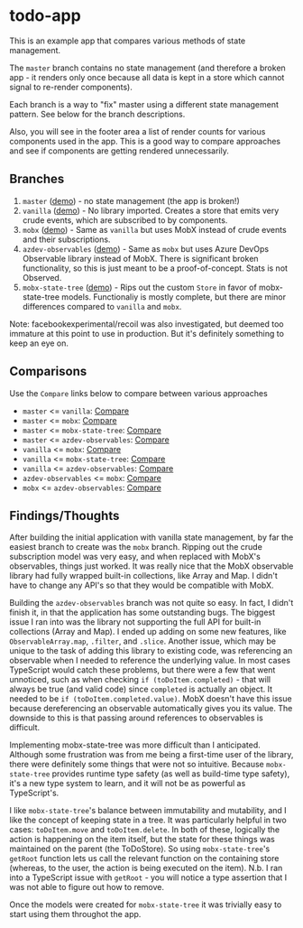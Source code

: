 # todo-app

This is an example app that compares various methods of state management.

The `master` branch contains no state management (and therefore a broken app - it renders only once because all data is kept in a store which cannot signal to re-render components).

Each branch is a way to "fix" master using a different state management pattern. See below for the branch descriptions.

Also, you will see in the footer area a list of render counts for various components used in the app. This is a good way to compare approaches and see if components are getting rendered unnecessarily.

## Branches
1. `master` ([demo](https://codesandbox.io/s/todo-no-state-watching-8iwk6)) - no state management (the app is broken!)
2. `vanilla` ([demo](https://codesandbox.io/s/todo-vanilla-ofvkz)) - No library imported. Creates a store that emits very crude events, which are subscribed to by components.
3. `mobx` ([demo](https://codesandbox.io/s/todo-mobx-qbzsf)) - Same as `vanilla` but uses MobX instead of crude events and their subscriptions.
4. `azdev-observables` ([demo](https://codesandbox.io/s/todo-azdev-observables-dyx8b)) - Same as `mobx` but uses Azure DevOps Observable library instead of MobX. There is significant broken functionality, so this is just meant to be a proof-of-concept. Stats is not Observed.
5. `mobx-state-tree` ([demo](https://codesandbox.io/s/todo-mobx-state-tree-wi705)) - Rips out the custom `Store` in favor of mobx-state-tree models. Functionaliy is mostly complete, but there are minor differences compared to `vanilla` and `mobx`.

Note: facebookexperimental/recoil was also investigated, but deemed too immature at this point to use in production. But it's definitely something to keep an eye on.

## Comparisons
Use the `Compare` links below to compare between various approaches

* `master` <= `vanilla`: [Compare](https://github.com/T-Hugs/todo-app/compare/master..vanilla)
* `master` <= `mobx`: [Compare](https://github.com/T-Hugs/todo-app/compare/master..mobx)
* `master` <= `mobx-state-tree`: [Compare](https://github.com/T-Hugs/todo-app/compare/master..mobx-state-tree)
* `master` <= `azdev-observables`: [Compare](https://github.com/T-Hugs/todo-app/compare/master..azdev-observables)
* `vanilla` <= `mobx`: [Compare](https://github.com/T-Hugs/todo-app/compare/vanilla..mobx)
* `vanilla` <= `mobx-state-tree`: [Compare](https://github.com/T-Hugs/todo-app/compare/vanilla..mobx-state-tree)
* `vanilla` <= `azdev-observables`: [Compare](https://github.com/T-Hugs/todo-app/compare/vanilla..azdev-observables)
* `azdev-observables` <= `mobx`: [Compare](https://github.com/T-Hugs/todo-app/compare/azdev-observables..mobx)
* `mobx` <= `azdev-observables`: [Compare](https://github.com/T-Hugs/todo-app/compare/mobx..azdev-observables)

## Findings/Thoughts
After building the initial application with vanilla state management, by far the easiest branch to create was the `mobx` branch. Ripping out the crude subscription model was very easy, and when replaced with MobX's observables, things just worked. It was really nice that the MobX observable library had fully wrapped built-in collections, like Array and Map. I didn't have to change any API's so that they would be compatible with MobX.

Building the `azdev-observables` branch was not quite so easy. In fact, I didn't finish it, in that the application has some outstanding bugs. The biggest issue I ran into was the library not supporting the full API for built-in collections (Array and Map). I ended up adding on some new features, like `ObservableArray.map`, `.filter`, and `.slice`. Another issue, which may be unique to the task of adding this library to existing code, was referencing an observable when I needed to reference the underlying value. In most cases TypeScript would catch these problems, but there were a few that went unnoticed, such as when checking `if (toDoItem.completed)` - that will always be true (and valid code) since `completed` is actually an object. It needed to be `if (toDoItem.completed.value)`. MobX doesn't have this issue because dereferencing an observable automatically gives you its value. The downside to this is that passing around references to observables is difficult.

Implementing mobx-state-tree was more difficult than I anticipated. Although some frustration was from me being a first-time user of the library, there were definitely some things that were not so intuitive. Because `mobx-state-tree` provides runtime type safety (as well as build-time type safety), it's a new type system to learn, and it will not be as powerful as TypeScript's.

I like `mobx-state-tree`'s balance between immutability and mutability, and I like the concept of keeping state in a tree. It was particularly helpful in two cases: `toDoItem.move` and `toDoItem.delete`. In both of these, logically the action is happening on the item itself, but the state for these things was maintained on the parent (the ToDoStore). So using `mobx-state-tree`'s `getRoot` function lets us call the relevant function on the containing store (whereas, to the user, the action is being executed on the item). N.b. I ran into a TypeScript issue with `getRoot` - you will notice a type assertion that I was not able to figure out how to remove.

Once the models were created for `mobx-state-tree` it was trivially easy to start using them throughot the app.
